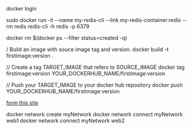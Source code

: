docker login


sudo docker run -it --name my-redis-cli --link my-redis-container:redis --rm redis redis-cli -h redis -p 6379



docker rm $(docker ps --filter status=created -q)    

/ Build an image with souce image tag and version.
docker build  -t firstimage:version .

// Create a tag TARGET_IMAGE that refers to SOURCE_IMAGE
docker tag firstimage:version YOUR_DOCKERHUB_NAME/firstimage:version

// Push your TARGET_IMAGE to your docker hub repository
docker push YOUR_DOCKERHUB_NAME/firstimage:version


[form this site](https://www.codegrepper.com/code-examples/whatever/an+image+does+not+exist+locally+with+the+tag%3A)



docker network create myNetwork
docker network connect myNetwork web1
docker network connect myNetwork web2